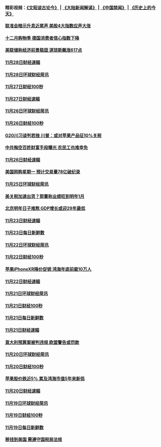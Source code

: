 #### 精彩视频：[《文昭谈古论今》](https://github.com/gfw-breaker/wenzhao/blob/master/README.md?t=11290631) | [《大陆新闻解读》](https://github.com/gfw-breaker/ntdtv-comedy/blob/master/README.md?t=11290631) | [《中国禁闻》](https://github.com/gfw-breaker/ntdtv-news/blob/master/README.md?t=11290631) | [《历史上的今天》](https://github.com/gfw-breaker/today-in-history/blob/master/README.md?t=11290631) 

#### [联准会暗示升息近尾声 美股4大指数应声大涨](../pages/news208/a1401258.md?t=11290631) 

#### [十二月购物季 德国消费者信心指数下降](../pages/news208/a1401166.md?t=11290631) 

#### [美联储称经济前景稳固 道琼斯飙涨617点](../pages/news208/a1401214.md?t=11290631) 

#### [11月28日财经速瞄](../pages/news208/a1401210.md?t=11290631) 

#### [11月28日环球财经简讯](../pages/news208/a1401164.md?t=11290631) 

#### [11月27日财经100秒](../pages/news208/a1401144.md?t=11290631) 

#### [11月27日财经速瞄](../pages/news208/a1401040.md?t=11290631) 

#### [11月26日环球财经简讯](../pages/news208/a1400989.md?t=11290631) 

#### [11月26日财经100秒](../pages/news208/a1400971.md?t=11290631) 

#### [G20川习谈判若挫 川普：或对苹果产品征10%关税](../pages/news208/a1400956.md?t=11290631) 

#### [中共掏空百姓财富手段曝光 农民工也难幸免](../pages/news208/a1400801.md?t=11290631) 

#### [11月26日财经速瞄](../pages/news208/a1400897.md?t=11290631) 

#### [美国网购星期一 预计交易量78亿破纪录](../pages/news208/a1400853.md?t=11290631) 

#### [11月25日环球财经简讯](../pages/news208/a1400834.md?t=11290631) 

#### [美关税加速出货？郭董称业绩旺到明年1月](../pages/news208/a1400825.md?t=11290631) 

#### [北京明年日子难熬  GDP增长或迎29年最低](../pages/news208/a1400727.md?t=11290631) 

#### [11月23日财经速瞄](../pages/news208/a1400579.md?t=11290631) 

#### [11月23日每日新鲜数](../pages/news208/a1400561.md?t=11290631) 

#### [11月22日环球财经简讯](../pages/news208/a1400540.md?t=11290631) 

#### [11月22日财经100秒](../pages/news208/a1400521.md?t=11290631) 

#### [苹果iPhoneXR降价促销  鸿海年底前裁10万人](../pages/news208/a1400490.md?t=11290631) 

#### [11月22日财经速瞄](../pages/news208/a1400437.md?t=11290631) 

#### [11月21日环球财经简讯](../pages/news208/a1400399.md?t=11290631) 

#### [11月21日财经100秒](../pages/news208/a1400374.md?t=11290631) 

#### [11月21日每日新鲜数](../pages/news208/a1400288.md?t=11290631) 

#### [11月21日财经速瞄](../pages/news208/a1400286.md?t=11290631) 

#### [意大利预算案被判违规 欧盟警告或罚款](../pages/news208/a1400280.md?t=11290631) 

#### [11月20日环球财经简讯](../pages/news208/a1400248.md?t=11290631) 

#### [11月20日财经100秒](../pages/news208/a1400231.md?t=11290631) 

#### [苹果股价跌近5% 累及鸿海市值5年来新低](../pages/news208/a1400185.md?t=11290631) 

#### [11月20日财经速瞄](../pages/news208/a1400144.md?t=11290631) 

#### [11月19日环球财经简讯](../pages/news208/a1400102.md?t=11290631) 

#### [11月19日财经100秒](../pages/news208/a1400084.md?t=11290631) 

#### [11月19日每日新鲜数](../pages/news208/a1399985.md?t=11290631) 

#### [移钱到美国 需遵守国税局法规](../pages/news208/a1399928.md?t=11290631) 

